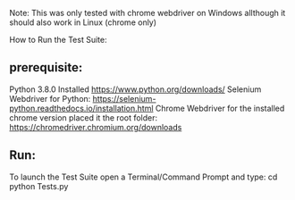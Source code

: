 Note: This was only tested with chrome webdriver on Windows allthough it should also work in Linux (chrome only)

How to Run the Test Suite:

prerequisite:
-------------
Python 3.8.0 Installed https://www.python.org/downloads/
Selenium Webdriver for Python: https://selenium-python.readthedocs.io/installation.html
Chrome Webdriver for the installed chrome version placed it the root folder: https://chromedriver.chromium.org/downloads

Run:
--- 
To launch the Test Suite open a Terminal/Command Prompt and type: 
cd <project root folder> 
python Tests.py 


